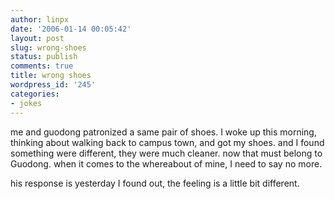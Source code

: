 ```yaml
---
author: linpx
date: '2006-01-14 00:05:42'
layout: post
slug: wrong-shoes
status: publish
comments: true
title: wrong shoes
wordpress_id: '245'
categories:
- jokes
---
```


me and guodong patronized a same pair of shoes. I woke up this morning,
thinking about walking back to campus town, and got my shoes. and I found
something were different, they were much cleaner. now that must belong to
Guodong. when it comes to the whereabout of mine, I need to say no more.

  
his response is yesterday I found out, the feeling is a little bit different.

  
  

